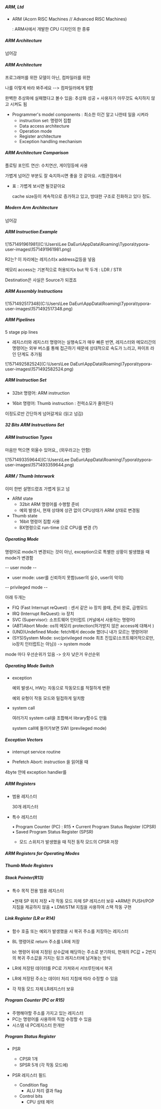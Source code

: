 ##### ARM, Ltd

- ARM (Acorn RISC Machines // Advanced RISC Machines)

   : ARM사에서 개발한 CPU 디자인의 한 종류

##### ARM Architecture

넘어감

##### ARM Architecture

프로그래머를 위한 모델이 아닌, 컴파일러를 위한

나를 이렇게 바라 봐주세요 --> 컴파일러에게 말함

완벽한 추상화에 실패했다고 볼수 있음: 추상화 성공 = 사용자가 아무것도 숙지하지 않고 시켜도 됨

- Programmer's model components : 최소한 이건 알고 나한테 일을 시켜라
  - instruction set: 명령어 집합
  - Data access architecture
  - Operation mode
  - Register architecture
  - Exception handling mechanism

##### ARM Architecture Comparison

플로팅 포인트 연산: 수치연산, 게이밍등에 사용

가볍게 넘어간 부분도 잘 숙지하시면 좋을 것 같아요. 시험관점에서

- 표 : 가볍게 보시면 될것같아요 

  cache size등이 계속적으로 증가하고 있고, 방대한 구조로 진화하고 있다 정도.

##### Modern Arm Architecture

넘어감

##### ARM Instruction Example

![1571491961981](C:\Users\Lee DaEun\AppData\Roaming\Typora\typora-user-images\1571491961981.png)

R2는? 이 자리에는 레지스터x address값등을 넣음



메모리 access는 기본적으로 허용되지x but 딱 두개 : LDR  / STR

Destination은 사실은 Source가 되겠죠

##### ARM Assembly Instructions

![1571492517348](C:\Users\Lee DaEun\AppData\Roaming\Typora\typora-user-images\1571492517348.png)

##### ARM Pipelines

5 stage pip lines

- 레지스터와 레지스터 명령어는 실행속도가 매우 빠른 반면, 레지스터와 메모리간의 명령어는 외부 버스를 통해 접근하기 때문에 상대적으로 속도가 느리고, 파이프 라인 단계도 추가됨

 ![1571492582524](C:\Users\Lee DaEun\AppData\Roaming\Typora\typora-user-images\1571492582524.png)

##### ARM Instruction Set

- 32bit 명령어: ARM instruction

- 16bit 명령어: Thumb instruction : 전력소모가 줄어든다

이정도로만 간단하게 넘어갈게요 (읽고 넘김)

##### 32 Bits ARM Instructions Set



##### ARM Instruction Types

마음만 먹으면 외울수 있어요,, (외우라고는 안함)

![1571493359644](C:\Users\Lee DaEun\AppData\Roaming\Typora\typora-user-images\1571493359644.png)



##### ARM / Thumb Interwork

이미 한번 설명드렸죠 가볍게 읽고 넘

- ARM state
  - 32bit ARM 명령어를 수행할 준비
  - 예외 발생시, 현재 상태에 상관 없이 CPU상태가 ARM 상태로 변경됨
- Thumb state
  - 16bit 명령어 집합 사용
  - BX명령으로 run-time 으로 CPU를 변경 (?)

##### Operating Mode

명령어로 mode가 변경되는 것이 아닌, exception으로 특별한 상황이 발생했을 때 mode가 변경함

-- user mode --

- user mode: user를 신뢰하지 못함(user의 실수, user의 악의)

-- privileged mode --

아래 두개는

- FIQ (Fast Interrupt reQuest) : 센서 같은 io 장치 쓸때, 준비 완료, 급행모드
- IRQ (Interrupt ReQuest): io 장치
- SVC (Supervisor): 소프트웨어 인터럽트 (커널에서 사용하는 명령어)
- (ABT)Abort Mode: os의 메모리 protection(허가받지 않은 access에 대해서 )
- (UND)Undefined Mode: fetch해서 decode 했더니 내가 모르는 명령어야!
- (SYS)System Mode: svc(privileged mode 최초 진입로(소프트웨어적으로만, io장치 인터럽트는 아님)) -> system mode

mode 마다 우선순위가 있음 -> 숫자 낮은거 우선순위

##### Operating Mode Switch

- exception

  예외 발생시, HW는 자동으로 작동모드를 적절하게 변환

   예외 유형이 작동 모드와 밀접하게 일치함

- system call

  여러가지 system call을 조합해서 library함수도 만듦

  system call에 들어가보면 SWI (previleged mode)

##### Exception Vectors

- interrupt service routine

- Prefetch Abort: instruction 을 읽어올 때

4byte 안에 exception handler를 

##### ARM Registers

- 범용 레지스터

  30개 레지스터

- 특수 레지스터

  • Program Counter (PC) : R15
  • Current Program Status Register (CPSR)
  • Saved Program Status Register (SPSR)

  - 모드 스위치가 발생했을 때 직전 동작 모드의 CPSR 저장

##### ARM Registers for Operating Modes

##### Thumb Mode Registers

##### Stack Pointer(R13)

- 특수 목적 전용 범용 레지스터

  •현재 SP 위치 저장
  •각 작동 모드 자체 SP 레지스터 보유
  •ARM은 PUSH/POP 지침을 제공하지 않음
  • LDM/STM 지침을 사용하여 스택 작동 구현

##### Link Register (LR or R14)

- 함수 호출 또는 예외가 발생했을 시 복귀 주소를 저장하는 레지스터

- BL 명령어로 return 주소를 LR에 저장

  bl: 명령어 뒤에 지정된 상수값에 해당하는 주소로 분기하되, 현재의 PC값 + 2번지의 복귀 주소값을 가지는 링크 레지스터에 남겨놓는 방식

- LR에 저장된 데이터를 PC로 가져와서 서브루틴에서 복귀

- LR에 저장된 주소는 데이터 처리 지침에 따라 수정할 수 있음

- 각 작동 모드 자체 LR레지스터 보유

##### Program Counter (PC or R15)

- 주행해야할 주소를 가지고 있는 레지스터
- PC는 명령어를 사용하여 직접 수정할 수 있음
- 시스템 내 PC레지스터 한개만

##### Program Status Register

- PSR
  - CPSR 1개
  - SPSR 5개 (각 작동 모드에)

- PSR 레지스터 필드
  - Condition flag
    - ALU 처리 결과 flag
  - Control bits
    - CPU 상태 제어